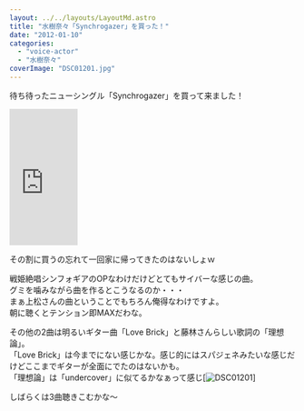 ```yaml
---
layout: ../../layouts/LayoutMd.astro
title: "水樹奈々「Synchrogazer」を買った！"
date: "2012-01-10"
categories: 
  - "voice-actor"
  - "水樹奈々"
coverImage: "DSC01201.jpg"
---
```


待ち待ったニューシングル「Synchrogazer」を買って来ました！

<iframe style="width: 120px; height: 240px;" src="http://rcm-jp.amazon.co.jp/e/cm?lt1=_blank&amp;bc1=000000&amp;IS2=1&amp;bg1=FFFFFF&amp;fc1=000000&amp;lc1=0000FF&amp;t=mizuka123-22&amp;o=9&amp;p=8&amp;l=as4&amp;m=amazon&amp;f=ifr&amp;ref=ss_til&amp;asins=B005X63CAG" frameborder="0" marginwidth="0" marginheight="0" scrolling="no" width="320" height="240"></iframe>

その割に買うの忘れて一回家に帰ってきたのはないしょｗ

戦姫絶唱シンフォギアのOPなわけだけどとてもサイバーな感じの曲。  
グミを噛みながら曲を作るとこうなるのか・・・  
まぁ上松さんの曲ということでもちろん俺得なわけですよ。  
朝に聴くとテンション即MAXだわな。

その他の2曲は明るいギター曲「Love Brick」と藤林さんらしい歌詞の「理想論」。  
「Love Brick」は今までにない感じかな。感じ的にはスパジェネみたいな感じだけどここまでギターが全面にでたのはないかも。  
「理想論」は「undercover」に似てるかなぁって感じ[![](/archive/images/DSC01201.jpg "DSC01201")]

しばらくは3曲聴きこむかな～
